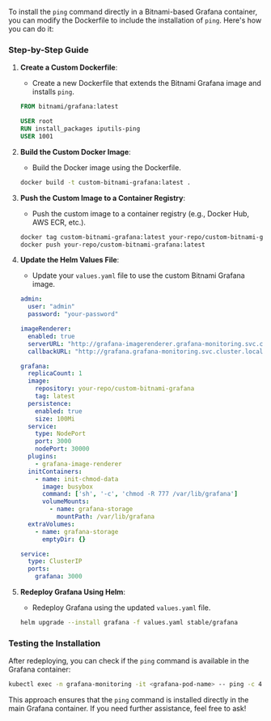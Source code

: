 To install the `ping` command directly in a Bitnami-based Grafana container, you can modify the Dockerfile to include the installation of `ping`. Here's how you can do it:

### Step-by-Step Guide

1. **Create a Custom Dockerfile**:
   - Create a new Dockerfile that extends the Bitnami Grafana image and installs `ping`.

   ```Dockerfile
   FROM bitnami/grafana:latest

   USER root
   RUN install_packages iputils-ping
   USER 1001
   ```

2. **Build the Custom Docker Image**:
   - Build the Docker image using the Dockerfile.

   ```sh
   docker build -t custom-bitnami-grafana:latest .
   ```

3. **Push the Custom Image to a Container Registry**:
   - Push the custom image to a container registry (e.g., Docker Hub, AWS ECR, etc.).

   ```sh
   docker tag custom-bitnami-grafana:latest your-repo/custom-bitnami-grafana:latest
   docker push your-repo/custom-bitnami-grafana:latest
   ```

4. **Update the Helm Values File**:
   - Update your `values.yaml` file to use the custom Bitnami Grafana image.

   ```yaml
   admin:
     user: "admin"
     password: "your-password"

   imageRenderer:
     enabled: true
     serverURL: "http://grafana-imagerenderer.grafana-monitoring.svc.cluster.local:8081/render"
     callbackURL: "http://grafana.grafana-monitoring.svc.cluster.local:3000/"

   grafana:
     replicaCount: 1
     image:
       repository: your-repo/custom-bitnami-grafana
       tag: latest
     persistence:
       enabled: true
       size: 100Mi
     service:
       type: NodePort
       port: 3000
       nodePort: 30000
     plugins:
       - grafana-image-renderer
     initContainers:
       - name: init-chmod-data
         image: busybox
         command: ['sh', '-c', 'chmod -R 777 /var/lib/grafana']
         volumeMounts:
           - name: grafana-storage
             mountPath: /var/lib/grafana
     extraVolumes:
       - name: grafana-storage
         emptyDir: {}

   service:
     type: ClusterIP
     ports:
       grafana: 3000
   ```

5. **Redeploy Grafana Using Helm**:
   - Redeploy Grafana using the updated `values.yaml` file.

   ```sh
   helm upgrade --install grafana -f values.yaml stable/grafana
   ```

### Testing the Installation

After redeploying, you can check if the `ping` command is available in the Grafana container:

```sh
kubectl exec -n grafana-monitoring -it <grafana-pod-name> -- ping -c 4 grafana-imagerenderer.grafana-monitoring.svc.cluster.local
```

This approach ensures that the `ping` command is installed directly in the main Grafana container. If you need further assistance, feel free to ask!